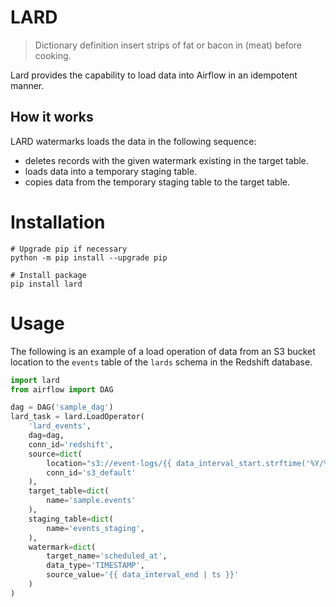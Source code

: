 # LARD

> Dictionary definition
>  insert strips of fat or bacon in (meat) before cooking.

Lard provides the capability to load data into Airflow in an idempotent manner.

## How it works

LARD watermarks loads the data in the following sequence:

* deletes records with the given watermark existing in the target table.
* loads data into a temporary staging table.
* copies data from the temporary staging table to the target table.

# Installation

    # Upgrade pip if necessary
    python -m pip install --upgrade pip

    # Install package
    pip install lard


# Usage

The following is an example of a load operation of data from an S3 bucket location to the `events` table of the `lards` schema in the Redshift database.

```python
import lard
from airflow import DAG

dag = DAG('sample_dag')
lard_task = lard.LoadOperator(
    'lard_events',
    dag=dag,
    conn_id='redshift',
    source=dict(
        location="s3://event-logs/{{ data_interval_start.strftime('%Y/%m/%d/%H') }}/",
        conn_id='s3_default'
    ),
    target_table=dict(
        name='sample.events'
    ),
    staging_table=dict(
        name='events_staging',
    ),
    watermark=dict(
        target_name='scheduled_at',
        data_type='TIMESTAMP',
        source_value='{{ data_interval_end | ts }}'
    )
)
```